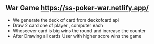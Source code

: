 ## War Game  https://ss-poker-war.netlify.app/

- We generate the deck of card from deckofcard api
- Draw 2 card one of player , computer each
- Whoseever card is big wins the round and increase the counter 
- After Drawing all cards User with higher score wins the game
